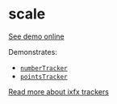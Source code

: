 # scale

[See demo online](https://clinth.github.io/ixfx-demos/io/pointer/scale/)

Demonstrates:
* [`numberTracker`](https://clinth.github.io/ixfx/functions/Data.numberTracker.html)
* [`pointsTracker`](https://clinth.github.io/ixfx/functions/Data.pointsTracker.html)

[Read more about ixfx trackers](https://clinth.github.io/ixfx-docs/data/trackers/)